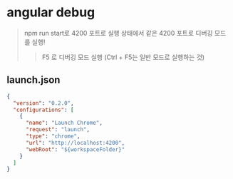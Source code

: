 # angular debug

> npm run start로 4200 포트로 실행 상태에서 같은 4200 포트로 디버깅 모드를 실행!
>
> > F5 로 디버깅 모드 실행 (Ctrl + F5는 일반 모드로 실행하는 것)

## launch.json

```json
{
  "version": "0.2.0",
  "configurations": [
    {
      "name": "Launch Chrome",
      "request": "launch",
      "type": "chrome",
      "url": "http://localhost:4200",
      "webRoot": "${workspaceFolder}"
    }
  ]
}
```
